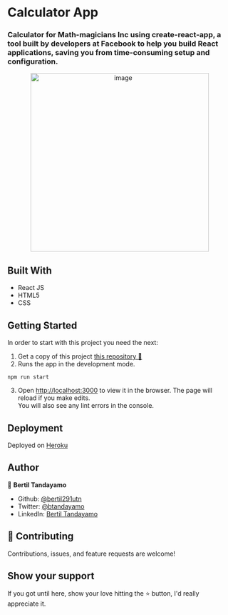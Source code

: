 # Calculator App

### Calculator for Math-magicians Inc using create-react-app, a tool built by developers at Facebook to help you build React applications, saving you from time-consuming setup and configuration.

[<div align="center"><img src="https://cdn.filestackcontent.com/5yWSAa6fS8SOwVZBOSad" alt="image" width="400" /></div>](https://calculator-apk.herokuapp.com/)


## Built With 

- React JS
- HTML5
- CSS


## Getting Started

In order to start with this project you need the next:

1. Get a copy of this project [this repository :blue_book:](https://github.com/bertil291utn/calculator.apk.git)
2. Runs the app in the development mode.<br />
  ```
  npm run start
  ```
3. Open [http://localhost:3000](http://localhost:3000) to view it in the browser.
  The page will reload if you make edits.<br />
  You will also see any lint errors in the console.


## Deployment

Deployed on [Heroku](https://www.heroku.com/)  


## Author

👤 **Bertil Tandayamo**

- Github: [@bertil291utn](https://github.com/bertil291utn)
- Twitter: [@btandayamo](https://twitter.com/batandayamo)
- LinkedIn: [Bertil Tandayamo](http://bit.ly/bertil_linkedin)



## 🤝 Contributing

Contributions, issues, and feature requests are welcome!

## Show your support

If you got until here, show your love hitting the ⭐️ button, I'd really appreciate it.

